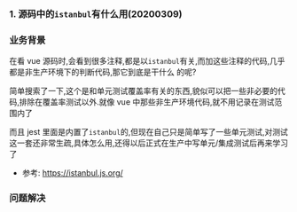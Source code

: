 ### 1. 源码中的`istanbul`有什么用(20200309)

### 业务背景

在看 vue 源码时,会看到很多注释,都是以`istanbul`有关,而加这些注释的代码,几乎都是非生产环境下的判断代码,那它到底是干什么 的呢?

简单搜索了一下,这个是和单元测试覆盖率有关的东西,貌似可以把一些非必要的代码,排除在覆盖率测试以外.就像 vue 中那些非生产环境代码,就不用记录在测试范围内了

而且 jest 里面是内置了`istanbul`的,但现在自己只是简单写了一些单元测试,对测试这一套还非常生疏,具体怎么用,还得以后正式在生产中写单元/集成测试后再来学习了

- 参考: https://istanbul.js.org/

### 问题解决
